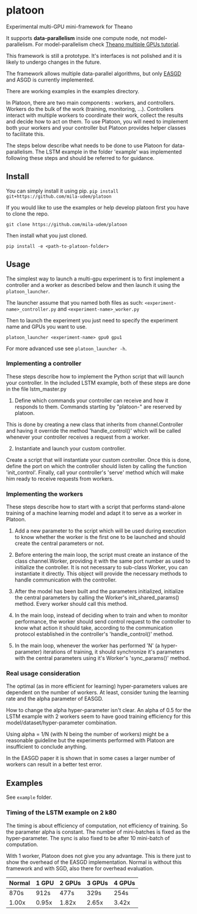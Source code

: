 # platoon
Experimental multi-GPU mini-framework for Theano

It supports **data-parallelism** inside one compute node, not
model-parallelism. For model-parallelism check [Theano multiple GPUs
tutorial](http://deeplearning.net/software/theano/tutorial/using_multi_gpu.html).

This framework is still a prototype. It's interfaces is not polished and it is
likely to undergo changes in the future.

The framework allows multiple data-parallel algorithms, but only
[EASGD](http://arxiv.org/abs/1412.6651) and ASGD is currently implemented.

There are working examples in the examples directory.

In Platoon, there are two main components : workers, and controllers.
Workers do the bulk of the work (training, monitoring, ...). Controllers
interact with multiple workers to coordinate their work, collect the results
and decide how to act on them. To use Platoon, you will need to implement both
your workers and your controller but Platoon provides helper classes to
facilitate this.

The steps below describe what needs to be done to use Platoon for
data-parallelism. The LSTM example in the folder 'example' was implemented
following these steps and should be referred to for guidance.


## Install
You can simply install it using pip.
`pip install git+https://github.com/mila-udem/platoon`


If you would like to use the examples or help develop platoon first you have to clone the repo.

`git clone https://github.com/mila-udem/platoon`

Then install what you just cloned.

`pip install -e <path-to-platoon-folder>`


## Usage
The simplest way to launch a multi-gpu experiment is to first implement a controller and a worker as described below and then launch it using the `platoon_launcher`.

The launcher assume that you named both files as such: `<experiment-name>_controller.py` and `<experiment-name>_worker.py`

Then to launch the experiment you just need to specify the experiment name and GPUs you want to use.

`platoon_launcher <experiment-name> gpu0 gpu1`


For more advanced use see `platoon_launcher -h`.


### Implementing a controller
These steps describe how to implement the Python script that will launch
your controller. In the included LSTM example, both of these steps are done
in the file lstm_master.py

1) Define which commands your controller can receive and how it responds to
them. Commands starting by "platoon-" are reserved by platoon.

This is done by creating a new class that inherits from channel.Controller
and having it override the method 'handle_control()' which will be called
whenever your controller receives a request from a worker.

2) Instantiate and launch your custom controller.

Create a script that will instantiate your custom controller. Once this is
done, define the port on which the controller should listen by calling the
function 'init_control'. Finally, call your controller's 'serve' method which
will make him ready to receive requests from workers.

### Implementing the workers
These steps describe how to start with a script that performs stand-alone
training of a machine learning model and adapt it to serve as a worker in
Platoon.

1) Add a new parameter to the script which will be used during execution to
know whether the worker is the first one to be launched and should create the
central parameters or not.

2) Before entering the main loop, the script must create an instance of the
class channel.Worker, providing it with the same port number as used to
initialize the controller. It is not necessary to sub-class Worker, you can
instantiate it directly. This object will provide the necessary methods to
handle communication with the controller.

3) After the model has been built and the parameters initialized,
initialize the central parameters by calling the Worker's
init_shared_params() method. Every worker should call this method.

4) In the main loop, instead of deciding when to train and when to monitor
performance, the worker should send control request to the controller to know
what action it should take, according to the communication protocol
established in the controller's 'handle_control()' method.

5) In the main loop, whenever the worker has performed 'N' (a hyper-parameter)
iterations of training, it should synchronize it's parameters with the central
parameters using it's Worker's 'sync_params()' method.


### Real usage consideration
The optimal (as in more efficient for learning) hyper-parameters values are
dependent on the number of workers. At least, consider tuning the
learning rate and the alpha parameter of EASGD.

How to change the alpha hyper-parameter isn't clear. An alpha of 0.5
for the LSTM example with 2 workers seem to have good training
efficiency for this model/dataset/hyper-parameter combination.

Using alpha = 1/N (with N being the number of workers) might be a
reasonable guideline but the experiments performed with Platoon are
insufficient to conclude anything.

In the EASGD paper it is shown that in some cases a larger number of
workers can result in a better test error.

## Examples
See `example` folder.

### Timing of the LSTM example on 2 k80
The timing is about efficiency of computation, not efficiency of
training.  So the parameter alpha is constant. The number of mini-batches
is fixed as the hyper-parameter. The sync is also fixed to be after 10
mini-batch of computation.

With 1 worker, Platoon does not give you any advantage. This is
there just to show the overhead of the EASGD implementation.  Normal
is without this framework and with SGD, also there for overhead evaluation.

Normal | 1 GPU | 2 GPUs | 3 GPUs | 4 GPUs
-------|-------|--------|--------|-------
  870s |  912s |  477s  |  329s  |  254s
 1.00x | 0.95x | 1.82x  | 2.65x  | 3.42x
